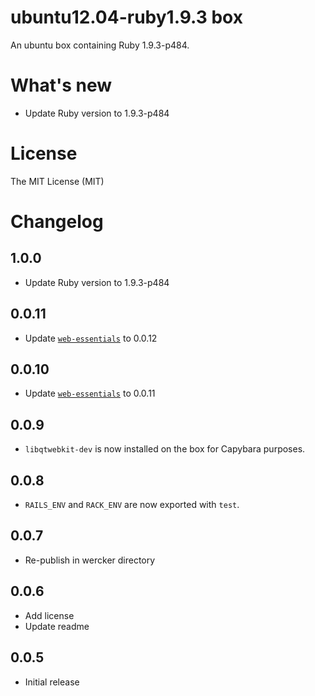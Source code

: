 # ubuntu12.04-ruby1.9.3 box

An ubuntu box containing Ruby 1.9.3-p484.

# What's new

- Update Ruby version to 1.9.3-p484

# License

The MIT License (MIT)

# Changelog

## 1.0.0

- Update Ruby version to 1.9.3-p484

## 0.0.11

- Update [`web-essentials`](https://app.wercker.com/#applications/51ab0c42df8960ba45003fd9/tab/details) to 0.0.12

## 0.0.10

- Update [`web-essentials`](https://app.wercker.com/#applications/51ab0c42df8960ba45003fd9/tab/details) to 0.0.11

## 0.0.9

- `libqtwebkit-dev` is now installed on the box for Capybara purposes.

## 0.0.8

- `RAILS_ENV` and `RACK_ENV` are now exported with `test`.

## 0.0.7

- Re-publish in wercker directory

## 0.0.6

- Add license
- Update readme

## 0.0.5

- Initial release
